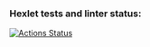 ### Hexlet tests and linter status:
[![Actions Status](https://github.com/irinata/fullstack-javascript-project-4/actions/workflows/hexlet-check.yml/badge.svg)](https://github.com/irinata/fullstack-javascript-project-4/actions)